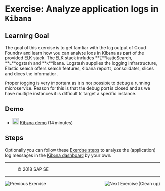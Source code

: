# Exercise: Analyze application logs in `Kibana`

## Learning Goal
The goal of this exercise is to get familiar with the log output of Cloud Foundry and learn how you can analyze logs in Kibana as part of the provided ELK stack. The ELK stack includes **`E`**lasticSearch, **`L`**ogstash and **`K`**ibana. Logstash supplies the logging infrastructure, Elastic search offers search features, Kibana reports, consolidates, slices and dices the information. 

Proper logging is very important as it is not possible to debug a running microservice. Reason for this is that the debug port is closed and as we have multiple instances it is difficult to target a specific instance.

## Demo
- <img src="https://github.wdf.sap.corp/cc-java-dev/cc-coursematerial/blob/master/Z_ReuseImages/images/information.jpg" height="20" alt="Video on video.sap.com"/> [Kibana demo](https://video.sap.com/media/t/1_4gvkpx00) (14 minutes)

## Steps
Optionally you can follow these [Exercise steps](https://github.wdf.sap.corp/cc-java-dev/cc-coursematerial/blob/master/LoggingTracing/Exercise_14_GettingStarted_With_ELK_Stack.md#step-3-login-to-kibana) to analyze the (application) log messages in the [Kibana dashboard](https://logs.cf.sap.hana.ondemand.com/) by your own.


***
<dl>
  <dd>
  <div class="footer">&copy; 2018 SAP SE</div>
  </dd>
</dl>
<hr>
<a href="/QuickStart/Exercise2_TestYourRESTApi.md">
  <img align="left" alt="Previous Exercise">
</a>
<a href="/QuickStart/Exercise4_CleanUp.md">
  <img align="right" alt="Next Exercise (Clean up)">
</a>
